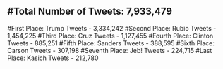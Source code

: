 #Total Number of Tweets: 7,933,479 
---
#First Place: Trump Tweets - 3,334,242
#Second Place: Rubio Tweets - 1,454,225
#Third Place: Cruz Tweets - 1,127,455
#Fourth Place: Clinton Tweets - 885,251
#Fifth Place: Sanders Tweets - 388,595
#Sixth Place: Carson Tweets - 307,198
#Seventh Place: Jeb! Tweets - 224,715
#Last Place: Kasich Tweets - 212,780
